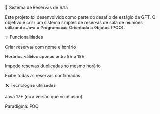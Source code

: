 📌 Sistema de Reservas de Sala

Este projeto foi desenvolvido como parte do desafio de estágio da GFT.
O objetivo é criar um sistema simples de reservas de sala de reuniões utilizando Java e Programação Orientada a Objetos (POO).

✨ Funcionalidades

Criar reservas com nome e horário

Horários válidos apenas entre 8h e 18h

Impede reservas duplicadas no mesmo horário

Exibe todas as reservas confirmadas


🛠️ Tecnologias utilizadas

Java 17+ (ou a versão que você usou)

Paradigma: POO
